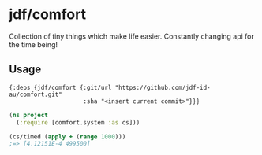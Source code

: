 # jdf/comfort

Collection of tiny things which make life easier. Constantly changing api for the time being!

## Usage
```edn
{:deps {jdf/comfort {:git/url "https://github.com/jdf-id-au/comfort.git"
                     :sha "<insert current commit>"}}}
```

```clojure
(ns project
  (:require [comfort.system :as cs]))

(cs/timed (apply + (range 1000)))
;=> [4.12151E-4 499500]
```
